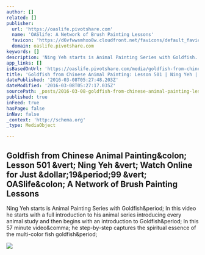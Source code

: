 ```yaml
---
author: []
related: []
publisher:
  url: 'https://oaslife.pivotshare.com'
  name: 'OASlife: A Network of Brush Painting Lessons'
  favicon: 'https://d6vfwwsmhxo8w.cloudfront.net/favicons/default_favicon_32.png'
  domain: oaslife.pivotshare.com
keywords: []
description: 'Ning Yeh starts is Animal Painting Series with Goldfish. In this video he starts with a full introduction to his animal series introducing every animal study and then begins with an introduction to Goldfish. In this 57 minute video, he step-by-step captures the spiritual essence of the multi-color fish goldfish.'
app_links: []
isBasedOnUrl: 'https://oaslife.pivotshare.com/media/goldfish-from-chinese-animal-painting%3A-lesson-501/33280/preview'
title: 'Goldfish from Chinese Animal Painting: Lesson 501 | Ning Yeh | Watch Online for Just $19.99 | OASlife: A Network of Brush Painting Lessons'
datePublished: '2016-03-08T05:27:48.203Z'
dateModified: '2016-03-08T05:27:17.035Z'
sourcePath: _posts/2016-03-08-goldfish-from-chinese-animal-painting-lesson-501-or-ning-yeh.md
published: true
inFeed: true
hasPage: false
inNav: false
_context: 'http://schema.org'
_type: MediaObject

---
```

<article style=""><h1>Goldfish from Chinese Animal Painting&amp;colon; Lesson 501 &amp;vert; Ning Yeh &amp;vert; Watch Online for Just &amp;dollar;19&amp;period;99 &amp;vert; OASlife&amp;colon; A Network of Brush Painting Lessons</h1><p>Ning Yeh starts is Animal Painting Series with Goldfish&amp;period; In this video he starts with a full introduction to his animal series introducing every animal study and then begins with an introduction to Goldfish&amp;period; In this 57 minute video&amp;comma; he step-by-step captures the spiritual essence of the multi-color fish goldfish&amp;period;</p><img src="https://d6vfwwsmhxo8w.cloudfront.net/previews/5529_1449970388_640x360.jpg" /></article>